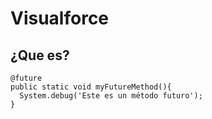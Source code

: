 # Visualforce

## ¿Que es?


```Apex
@future
public static void myFutureMethod(){   
  System.debug('Este es un método futuro');
}
```
